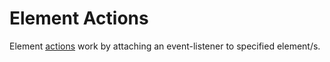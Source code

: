 # Element Actions

Element [actions](/actions) work by attaching an event-listener to specified element/s.
